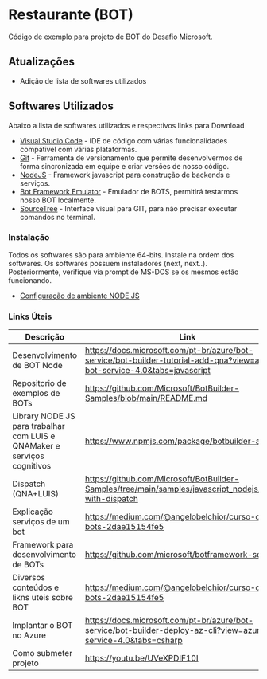 # Restaurante (BOT)

Código de exemplo para projeto de BOT do Desafio Microsoft.

## Atualizações

  - Adição de lista de softwares utilizados


## Softwares Utilizados

Abaixo a lista de softwares utilizados e respectivos links para Download

* [Visual Studio Code](https://code.visualstudio.com/download#) - IDE de código com várias funcionalidades compátivel com várias plataformas.
* [Git](https://git-scm.com/download/win) - Ferramenta de versionamento que permite desenvolvermos de forma sincronizada em equipe e criar versões de nosso código.
* [NodeJS](https://nodejs.org/dist/v12.18.3/node-v12.18.3-x64.msi) - Framework javascript para construção de backends e serviços.
* [Bot Framework Emulator](https://github.com/microsoft/BotFramework-Emulator/releases/download/v4.10.0/BotFramework-Emulator-4.10.0-windows-setup.exe) - Emulador de BOTS, permitirá testarmos nosso BOT localmente.
* [SourceTree](https://product-downloads.atlassian.com/software/sourcetree/windows/ga/SourceTreeSetup-3.3.9.exe) - Interface visual para GIT, para não precisar executar comandos no terminal.


### Instalação

Todos os softwares são para ambiente 64-bits. Instale na ordem dos softwares. Os softwares possuem instaladores (next, next..). Posteriormente, verifique via prompt de MS-DOS se os mesmos estão funcionando. 

* [Configuração de ambiente NODE JS](https://github.com/cyz/Maratona-BOTs/blob/master/QuickStart/configurando-ambiente-nodejs.md)


### Links Úteis

| Descrição | Link |
| ------ | ------ |
| Desenvolvimento de BOT Node | https://docs.microsoft.com/pt-br/azure/bot-service/bot-builder-tutorial-add-qna?view=azure-bot-service-4.0&tabs=javascript |
| Repositorio de exemplos de BOTs | https://github.com/Microsoft/BotBuilder-Samples/blob/main/README.md |
| Library NODE JS para trabalhar com LUIS e QNAMaker e serviços cognitivos | https://www.npmjs.com/package/botbuilder-ai |
| Dispatch (QNA+LUIS) | https://github.com/Microsoft/BotBuilder-Samples/tree/main/samples/javascript_nodejs/14.nlp-with-dispatch |
| Explicação serviços de um bot | https://medium.com/@angelobelchior/curso-de-bots-2dae15154fe5 |
| Framework para desenvolvimento de BOTs | https://github.com/microsoft/botframework-sdk |
| Diversos conteúdos e likns uteis sobre BOT | https://medium.com/@angelobelchior/curso-de-bots-2dae15154fe5 |
| Implantar o BOT no Azure | https://docs.microsoft.com/pt-br/azure/bot-service/bot-builder-deploy-az-cli?view=azure-bot-service-4.0&tabs=csharp |
| Como submeter projeto | https://youtu.be/UVeXPDIF10I |
